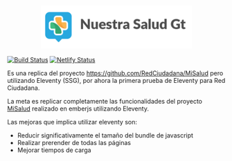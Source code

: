 <p align="center">
    <a href="https://github.com/RedCiudadana/NuestraSalud" target="_blank">
        <img src="https://raw.githubusercontent.com/RedCiudadana/NuestraSalud/master/public/logo-brand.png" height="100px">
    </a>
    <br>
</p>

[![Build Status](https://travis-ci.com/RedCiudadana/NuestraSalud.svg?branch=master)](https://travis-ci.com/RedCiudadana/NuestraSalud)
[![Netlify Status](https://api.netlify.com/api/v1/badges/aa930d88-3b19-4921-8ed7-566c50cb99b9/deploy-status)](https://app.netlify.com/sites/mystifying-bose-17d440/deploys)

Es una replica del proyecto https://github.com/RedCiudadana/MiSalud pero utilizando Eleventy (SSG), por ahora la primera prueba de Eleventy para Red Ciudadana.

La meta es replicar completamente las funcionalidades del proyecto [MiSalud](https://github.com/RedCiudadana/MiSalud) realizado en emberjs utilizando Eleventy.

Las mejoras que implica utilizar eleventy son:
+ Reducir significativamente el tamaño del bundle de javascript
+ Realizar prerender de todas las páginas
+ Mejorar tiempos de carga
